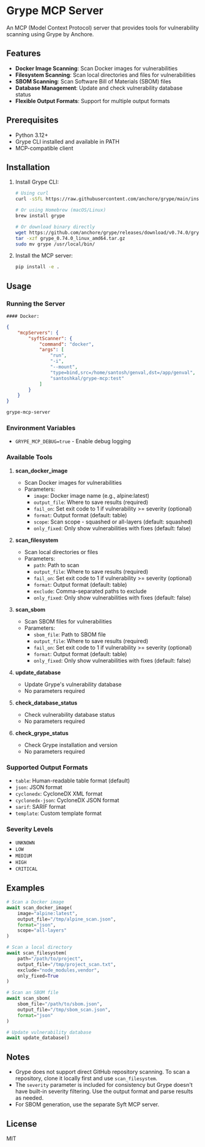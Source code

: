 # Grype MCP Server

An MCP (Model Context Protocol) server that provides tools for vulnerability scanning using Grype by Anchore.

## Features

- **Docker Image Scanning**: Scan Docker images for vulnerabilities
- **Filesystem Scanning**: Scan local directories and files for vulnerabilities
- **SBOM Scanning**: Scan Software Bill of Materials (SBOM) files
- **Database Management**: Update and check vulnerability database status
- **Flexible Output Formats**: Support for multiple output formats

## Prerequisites

- Python 3.12+
- Grype CLI installed and available in PATH
- MCP-compatible client

## Installation

1. Install Grype CLI:
   ```bash
   # Using curl
   curl -sSfL https://raw.githubusercontent.com/anchore/grype/main/install.sh | sh -s -- -b /usr/local/bin

   # Or using Homebrew (macOS/Linux)
   brew install grype

   # Or download binary directly
   wget https://github.com/anchore/grype/releases/download/v0.74.0/grype_0.74.0_linux_amd64.tar.gz
   tar -xzf grype_0.74.0_linux_amd64.tar.gz
   sudo mv grype /usr/local/bin/
   ```

2. Install the MCP server:
   ```bash
   pip install -e .
   ```

## Usage

### Running the Server

    #### Docker:
```json
{
    "mcpServers": {
        "syftScanner": {
            "command": "docker",
            "args": [
                "run",
                "-i",
                "--mount",
                "type=bind,src=/home/santosh/genval,dst=/app/genval",
                "santoshkal/grype-mcp:test"
            ]
        }
    }
}
```
```bash
grype-mcp-server
```

### Environment Variables

- `GRYPE_MCP_DEBUG=true` - Enable debug logging

### Available Tools

1. **scan_docker_image**
   - Scan Docker images for vulnerabilities
   - Parameters:
     - `image`: Docker image name (e.g., alpine:latest)
     - `output_file`: Where to save results (required)
     - `fail_on`: Set exit code to 1 if vulnerability >= severity (optional)
     - `format`: Output format (default: table)
     - `scope`: Scan scope - squashed or all-layers (default: squashed)
     - `only_fixed`: Only show vulnerabilities with fixes (default: false)

2. **scan_filesystem**
   - Scan local directories or files
   - Parameters:
     - `path`: Path to scan
     - `output_file`: Where to save results (required)
     - `fail_on`: Set exit code to 1 if vulnerability >= severity (optional)
     - `format`: Output format (default: table)
     - `exclude`: Comma-separated paths to exclude
     - `only_fixed`: Only show vulnerabilities with fixes (default: false)

3. **scan_sbom**
   - Scan SBOM files for vulnerabilities
   - Parameters:
     - `sbom_file`: Path to SBOM file
     - `output_file`: Where to save results (required)
     - `fail_on`: Set exit code to 1 if vulnerability >= severity (optional)
     - `format`: Output format (default: table)
     - `only_fixed`: Only show vulnerabilities with fixes (default: false)

4. **update_database**
   - Update Grype's vulnerability database
   - No parameters required

5. **check_database_status**
   - Check vulnerability database status
   - No parameters required

6. **check_grype_status**
   - Check Grype installation and version
   - No parameters required

### Supported Output Formats

- `table`: Human-readable table format (default)
- `json`: JSON format
- `cyclonedx`: CycloneDX XML format
- `cyclonedx-json`: CycloneDX JSON format
- `sarif`: SARIF format
- `template`: Custom template format

### Severity Levels

- `UNKNOWN`
- `LOW`
- `MEDIUM`
- `HIGH`
- `CRITICAL`

## Examples

```python
# Scan a Docker image
await scan_docker_image(
    image="alpine:latest",
    output_file="/tmp/alpine_scan.json",
    format="json",
    scope="all-layers"
)

# Scan a local directory
await scan_filesystem(
    path="/path/to/project",
    output_file="/tmp/project_scan.txt",
    exclude="node_modules,vendor",
    only_fixed=True
)

# Scan an SBOM file
await scan_sbom(
    sbom_file="/path/to/sbom.json",
    output_file="/tmp/sbom_scan.json",
    format="json"
)

# Update vulnerability database
await update_database()
```

## Notes

- Grype does not support direct GitHub repository scanning. To scan a repository, clone it locally first and use `scan_filesystem`.
- The `severity` parameter is included for consistency but Grype doesn't have built-in severity filtering. Use the output format and parse results as needed.
- For SBOM generation, use the separate Syft MCP server.

## License

MIT
